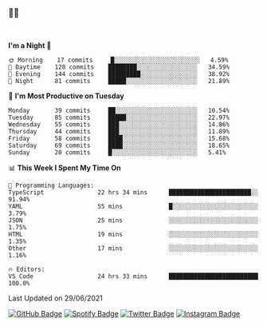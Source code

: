 ### 🤙🍺

<!-- <a href="https://github-readme-stats.vercel.app/api?username=hzak2xx&count_private=true&show_icons=true&theme=dracula">
  <img align="center" src="https://github-readme-stats.vercel.app/api?username=hzak2xx&count_private=true&show_icons=true&theme=dracula" />
</a>
</br> -->
</br>

<!--START_SECTION:waka-->
**I'm a Night 🦉** 

```text
🌞 Morning    17 commits     █░░░░░░░░░░░░░░░░░░░░░░░░   4.59% 
🌆 Daytime    128 commits    ████████░░░░░░░░░░░░░░░░░   34.59% 
🌃 Evening    144 commits    █████████░░░░░░░░░░░░░░░░   38.92% 
🌙 Night      81 commits     █████░░░░░░░░░░░░░░░░░░░░   21.89%

```
📅 **I'm Most Productive on Tuesday** 

```text
Monday       39 commits     ██░░░░░░░░░░░░░░░░░░░░░░░   10.54% 
Tuesday      85 commits     █████░░░░░░░░░░░░░░░░░░░░   22.97% 
Wednesday    55 commits     ███░░░░░░░░░░░░░░░░░░░░░░   14.86% 
Thursday     44 commits     ███░░░░░░░░░░░░░░░░░░░░░░   11.89% 
Friday       58 commits     ████░░░░░░░░░░░░░░░░░░░░░   15.68% 
Saturday     69 commits     ████░░░░░░░░░░░░░░░░░░░░░   18.65% 
Sunday       20 commits     █░░░░░░░░░░░░░░░░░░░░░░░░   5.41%

```


📊 **This Week I Spent My Time On** 

```text
💬 Programming Languages: 
TypeScript               22 hrs 34 mins      ███████████████████████░░   91.94% 
YAML                     55 mins             █░░░░░░░░░░░░░░░░░░░░░░░░   3.79% 
JSON                     25 mins             ░░░░░░░░░░░░░░░░░░░░░░░░░   1.75% 
HTML                     19 mins             ░░░░░░░░░░░░░░░░░░░░░░░░░   1.35% 
Other                    17 mins             ░░░░░░░░░░░░░░░░░░░░░░░░░   1.16%

🔥 Editors: 
VS Code                  24 hrs 33 mins      █████████████████████████   100.0%

```


 Last Updated on 29/06/2021
<!--END_SECTION:waka-->

[![GitHub Badge](https://img.shields.io/badge/GitHub-100000?style=for-the-badge&logo=github&logoColor=white)](https://github.com/hzak2xx)
[![Spotify Badge](https://img.shields.io/badge/Spotify-1ED760?&style=for-the-badge&logo=spotify&logoColor=white)](https://open.spotify.com/user/uf90s6sbbh75a1mt44clkhkvf)
[![Twitter Badge](https://img.shields.io/badge/Twitter-1DA1F2?style=for-the-badge&logo=twitter&logoColor=white)](https://twitter.com/hzak2xx)
[![Instagram Badge](https://img.shields.io/badge/Instagram-E4405F?style=for-the-badge&logo=instagram&logoColor=white)](https://www.instagram.com/hzak2xx/)

